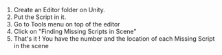 1. Create an Editor folder on Unity.
2. Put the Script in it.
3. Go to Tools menu on top of the editor
4. Click on "Finding Missing Scripts in Scene"
5. That's it ! You have the number and the location of each Missing Script in the scene
